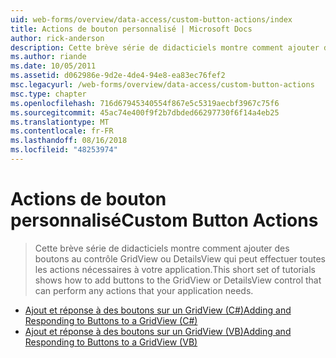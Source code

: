 ```yaml
---
uid: web-forms/overview/data-access/custom-button-actions/index
title: Actions de bouton personnalisé | Microsoft Docs
author: rick-anderson
description: Cette brève série de didacticiels montre comment ajouter des boutons au contrôle GridView ou DetailsView qui peut effectuer toutes les actions nécessaires à votre application.
ms.author: riande
ms.date: 10/05/2011
ms.assetid: d062986e-9d2e-4de4-94e8-ea83ec76fef2
msc.legacyurl: /web-forms/overview/data-access/custom-button-actions
msc.type: chapter
ms.openlocfilehash: 716d67945340554f867e5c5319aecbf3967c75f6
ms.sourcegitcommit: 45ac74e400f9f2b7dbded66297730f6f14a4eb25
ms.translationtype: MT
ms.contentlocale: fr-FR
ms.lasthandoff: 08/16/2018
ms.locfileid: "48253974"
---
```

<a name="custom-button-actions"></a><span data-ttu-id="bdc6b-103">Actions de bouton personnalisé</span><span class="sxs-lookup"><span data-stu-id="bdc6b-103">Custom Button Actions</span></span>
====================
> <span data-ttu-id="bdc6b-104">Cette brève série de didacticiels montre comment ajouter des boutons au contrôle GridView ou DetailsView qui peut effectuer toutes les actions nécessaires à votre application.</span><span class="sxs-lookup"><span data-stu-id="bdc6b-104">This short set of tutorials shows how to add buttons to the GridView or DetailsView control that can perform any actions that your application needs.</span></span>


- [<span data-ttu-id="bdc6b-105">Ajout et réponse à des boutons sur un GridView (C#)</span><span class="sxs-lookup"><span data-stu-id="bdc6b-105">Adding and Responding to Buttons to a GridView (C#)</span></span>](adding-and-responding-to-buttons-to-a-gridview-cs.md)
- [<span data-ttu-id="bdc6b-106">Ajout et réponse à des boutons sur un GridView (VB)</span><span class="sxs-lookup"><span data-stu-id="bdc6b-106">Adding and Responding to Buttons to a GridView (VB)</span></span>](adding-and-responding-to-buttons-to-a-gridview-vb.md)
